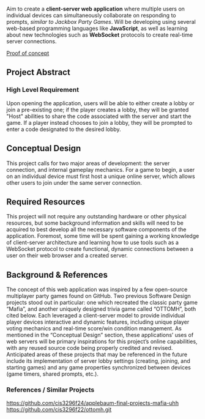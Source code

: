 Aim to create a **client-server web application** where multiple users on individual 
devices can simultaneously collaborate on responding to prompts, _similar to Jackbox Party Games_. 
Will be developing using several web-based programming languages like **JavaScript**, 
as well as learning about new technologies such as **WebSocket** protocols to create real-time server connections.

[Proof of concept](https://github.com/zantuaw09/party-game-concept)

## Project Abstract

### High Level Requirement
Upon opening the application, users will be able to either create a lobby or join a pre-existing one;
if the player creates a lobby, they will be granted "Host" abilities to share the code associated with
the server and start the game. If a player instead chooses to join a lobby, they will be prompted to
enter a code designated to the desired lobby.

## Conceptual Design
This project calls for two major areas of development: the server connection,
and internal gameplay mechanics. For a game to begin, a user on an individual 
device must first host a unique online server, which allows other users to 
join under the same server connection.

## Required Resources
This project will not require any outstanding hardware or other physical resources, 
but some background information and skills will need to be acquired to best develop 
all the necessary software components of the application. Foremost, some time will 
be spent gaining a working knowledge of client-server architecture and learning how 
to use tools such as a WebSocket protocol to create functional, dynamic connections 
between a user on their web browser and a created server.

## Background & References
The concept of this web application was inspired by a few open-source multiplayer 
party games found on GitHub. Two previous Software Design projects stood out in 
particular: one which recreated the classic party game “Mafia”, and another uniquely 
designed trivia game called “OTTOMH”, both cited below. Each leveraged a client-server
model to provide individual player devices interactive and dynamic features, including 
unique player voting mechanics and real-time score/win condition management. As mentioned
in the “Conceptual Design” section, these applications’ uses of web servers will be primary
inspirations for this project’s online capabilities, with any reused source code being properly 
credited and revised. Anticipated areas of these projects that may be referenced in the future include
its implementation of server lobby settings (creating, joining, and starting games) and any
game properties synchronized between devices (game timers, shared prompts, etc.).

### References / Similar Projects
https://github.com/cis3296f24/applebaum-final-projects-mafia-uhh<br/>
https://github.com/cis3296f22/ottomh.git
